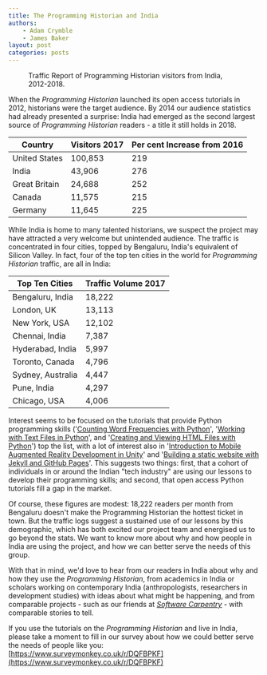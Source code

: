 ```yaml
---
title: The Programming Historian and India
authors:
    - Adam Crymble
    - James Baker
layout: post
categories: posts 
---
```


<p><figure><a href="/images/programming-historian-india/programming-historian-india.png">
        <img src="/images/programming-historian-india/programming-historian-india.png" alt=""/></a><figcaption>
    Traffic Report of Programming Historian visitors from India, 2012-2018.</figcaption></figure></p>
    
When the _Programming Historian_ launched its open access tutorials in 2012, historians were the target audience. By 2014 our audience statistics had already presented a surprise: India had emerged as the second largest source of _Programming Historian_ readers - a title it still holds in 2018.

Country | Visitors 2017 | Per cent Increase from 2016 |  
-- | -- | --
United States | 100,853 | 219 |
India | 43,906 | 276 |
Great Britain | 24,688 | 252 |
Canada | 11,575 | 215 |
Germany | 11,645 | 225 |

While India is home to many talented historians, we suspect the project may have attracted a very welcome but unintended audience. The traffic is concentrated in four cities, topped by Bengaluru, India's equivalent of Silicon Valley. In fact, four of the top ten cities in the world for _Programming Historian_ traffic, are all in India:

Top Ten Cities | Traffic Volume 2017
-- | -- 
Bengaluru, India | 18,222
London, UK | 13,113
New York, USA | 12,102  
Chennai, India | 7,387 
Hyderabad, India | 5,997
Toronto, Canada | 4,796  
Sydney, Australia | 4,447
Pune, India | 4,297
Chicago, USA | 4,006

Interest seems to be focused on the tutorials that provide Python programming skills ('[Counting Word Frequencies with Python](https://programminghistorian.org/lessons/counting-frequencies)', '[Working with Text Files in Python](https://programminghistorian.org/lessons/working-with-text-files)', and '[Creating and Viewing HTML Files with Python](https://programminghistorian.org/lessons/creating-and-viewing-html-files-with-python)') top the list, with a lot of interest also in '[Introduction to Mobile Augmented Reality Development in Unity](https://programminghistorian.org/lessons/intro-to-augmented-reality-with-unity)' and '[Building a static website with Jekyll and GitHub Pages](https://programminghistorian.org/lessons/building-static-sites-with-jekyll-github-pages)'. This suggests two things: first, that a cohort of individuals in or around the Indian "tech industry" are using our lessons to develop their programming skills; and second, that open access Python tutorials fill a gap in the market.

Of course, these figures are modest: 18,222 readers per month from Bengaluru doesn't make the Programming Historian the hottest ticket in town. But the traffic logs suggest a sustained use of our lessons by this demographic, which has both excited our project team and energised us to go beyond the stats. We want to know more about why and how people in India are using the project, and how we can better serve the needs of this group.

With that in mind, we'd love to hear from our readers in India about why and how they use the _Programming Historian_, from academics in India or scholars working on contemporary India (anthropologists, researchers in development studies) with ideas about what might be happening, and from comparable projects - such as our friends at _[Software Carpentry](https://software-carpentry.org/)_ - with comparable stories to tell.

If you use the tutorials on the _Programming Historian_ and live in India, please take a moment to fill in our survey about how we could better serve the needs of people like you: [https://www.surveymonkey.co.uk/r/DQFBPKF](https://www.surveymonkey.co.uk/r/DQFBPKF)

